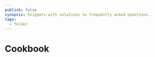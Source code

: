 ```yaml
---
publish: false
synopsis: Snippets with solutions to frequently asked questions.
tags:
  - folder
---
```

# Cookbook
